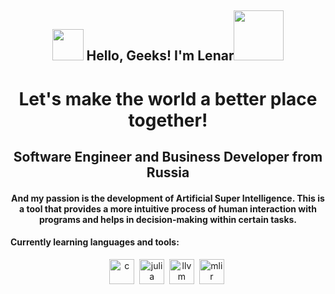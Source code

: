 <h2 align="center"><img src="https://media.giphy.com/media/hvRJCLFzcasrR4ia7z/giphy.gif" width="50"> Hello, Geeks! I'm Lenar<img src="https://i.pinimg.com/originals/8a/a4/59/8aa4595fb24b6ed585dddac4622b2445.gif" width="80"></h2>

<div id="header" align="center">
  <h1>Let's make the world a better place together!</h1>
</div>

<div id="header" align="center">
  <h2></h2>
  <h2> Software Engineer and Business Developer from Russia</h2>
</div>

<div id="header" align="center">
  <h4> And my passion is the development of Artificial Super Intelligence. This is a tool that provides a more intuitive process of human interaction with programs and helps in decision-making within certain tasks.</h4>
</div>


#### Currently learning languages ​​and tools:

<div id="pictures" align="center">
  <a>
    <img src="https://cdn.jsdelivr.net/gh/devicons/devicon@latest/icons/rust/rust-original.svg" 
    title="c" width="40" height="40"/>&nbsp;
    <img src="https://cdn.jsdelivr.net/gh/devicons/devicon@latest/icons/julia/julia-original.svg"
    title="julia" width="40" height="40"/>&nbsp;
    <img src="https://cdn.jsdelivr.net/gh/devicons/devicon@latest/icons/llvm/llvm-original.svg"
    title="llvm" width="40" height="40"/>&nbsp;
    <img src="https://mlir.llvm.org//mlir-logo.png"
    title="mlir" width="40" height="40"/>&nbsp;
  </a>  
</div>
